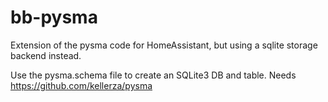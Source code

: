 # bb-pysma
Extension of the pysma code for HomeAssistant, but using a sqlite storage backend instead.

Use the pysma.schema file to create an SQLite3 DB and table. Needs https://github.com/kellerza/pysma
